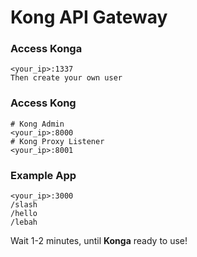 # Kong API Gateway

### Access Konga
```
<your_ip>:1337
Then create your own user
```

### Access Kong
```
# Kong Admin
<your_ip>:8000
# Kong Proxy Listener
<your_ip>:8001
```

### Example App
```
<your_ip>:3000
/slash
/hello
/lebah
```

Wait 1-2 minutes, until **Konga** ready to use!